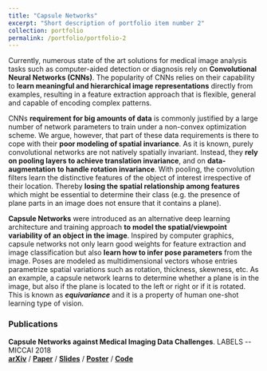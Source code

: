 ```yaml
---
title: "Capsule Networks"
excerpt: "Short description of portfolio item number 2"
collection: portfolio
permalink: /portfolio/portfolio-2
---
```


Currently, numerous state of the art solutions for medical image analysis tasks such as computer-aided detection or diagnosis rely on **Convolutional Neural Networks (CNNs)**. The popularity of CNNs relies on their capability to **learn meaningful and hierarchical image representations** directly from examples, resulting in a feature extraction approach that is flexible, general and capable of encoding complex patterns.

CNNs **requirement for big amounts of data** is commonly justified by a large number of network parameters to train under a non-convex optimization scheme. We argue, however, that part of these data requirements is there to cope with their **poor modeling of spatial invariance**. As it is known, purely convolutional networks are not natively spatially invariant. Instead, they **rely on pooling layers to achieve translation invariance**, and on **data-augmentation to handle rotation invariance**. With pooling, the convolution filters learn the distinctive features of the object of interest irrespective of their location. Thereby **losing the spatial relationship among features** which might be essential to determine their class (e.g. the presence of plane parts in an image does not ensure that it contains a plane).

**Capsule Networks** were introduced as an alternative deep learning architecture and training approach **to model the spatial/viewpoint variability of an object in the image**. Inspired by computer graphics, capsule networks not only learn good weights for feature extraction and image classification but also **learn how to infer pose parameters** from the image. Poses are modeled as multidimensional vectors whose entries parametrize spatial variations such as rotation, thickness, skewness, etc. As an example, a capsule network learns to determine whether a plane is in the image, but also if the plane is located to the left or right or if it is rotated. This is known as ***equivariance*** and it is a property of human one-shot learning type of vision.


### Publications
**Capsule Networks against Medical Imaging Data Challenges**. LABELS -- MICCAI 2018  
**[arXiv](https://arxiv.org/abs/1807.07559)** / **[Paper](https://link.springer.com/chapter/10.1007%2F978-3-030-01364-6_17)** / **[Slides](https://www.upf.edu/documents/227877672/228393595/labels18_slides.pdf/82bdbff1-99e3-f538-bef4-aba78253c548)** / **[Poster](https://www.upf.edu/documents/227877672/228393595/labels18_poster.pdf/e38c8fbf-fe25-1240-9756-f5899f86f957)** / **[Code](https://github.com/ameliajimenez/capsule-networks-medical-data-challenges)**